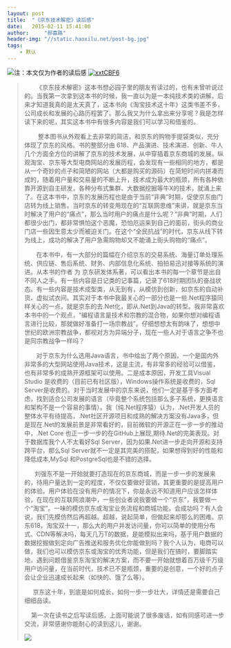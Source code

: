 ```yaml
---
layout: post
title:  "《京东技术解密》读后感"
date:   2015-02-11 15:41:00
author:     "郝喜路"
header-img: "//static.haoxilu.net/post-bg.jpg"
tags:
    - 默认
---
```

![](http://img10.360buyimg.com/n1/jfs/t520/159/689267778/144891/f0965796/547c4769Na7b06a08.jpg)注：本文仅为作者的读后感 [![xxtCBF6](http://images.cnitblog.com/blog/578906/201502/112340531833998.png "xxtCBF6")](http://images.cnitblog.com/blog/578906/201502/112340519482241.png)

> &nbsp;&nbsp;&nbsp;&nbsp;&nbsp;&nbsp; 《京东技术解密》这本书想必园子里的朋友有读过的，也有未曾听说过的。当我第一次拿到这本书的时候，我一直以为是一本纯技术类的讲解，后来才知道我真的是太天真了，这本书向《淘宝技术这十年》这类书差不多，公司成长和发展的心路历程罢了。那么我又为什么拿出来分享呢？我是怎样读下来的呢，其实这本书中有很多内容是我们可以学习和借鉴的。
> 
> &nbsp;&nbsp;&nbsp;&nbsp;&nbsp;&nbsp;&nbsp; 整本图书从外观看上去非常的简洁，和京东的购物手提袋类似，充分体现了京东的风格。书的整部分由 618、产品演进、技术演进、创新、牛人几个方面全方位的讲解了京东的技术发展，从中穿插着京东商城的发展。纵观淘宝、京东等大型电商网站的发展历程，会发现有一些相同的地方，都是从一个奇妙的点子和简陋的网站（大都是购买的源码）在简短时间内拼凑而成的，随着用户量和交易量的不断上升，技术成为最大的瓶颈，所有各种依靠开源到自主研发，各种分布式集群、大数据挖掘等牛X的技术，就涌上来了。在这本书中，京东的发展历程也是由于当前“非典”时期，促使京东由门店转为线上销售。当时京东的转变用现在的“互联网思维”来讲，就是京东当时解决了用户的“痛点”，那么当时用户的痛点是什么呢？“非典”时期，人们都很少出门，都非常惧怕这个恶魔，恐怕厄运来到自己的面前，街头的商业门店一些因生意太少而被迫关门。在这个“全民抗战”的时代，京东从线下转为线上，成功的解决了用户急需购物却又不能涌上街头购物的“痛点”。
> 
> &nbsp;&nbsp;&nbsp;&nbsp;&nbsp;&nbsp; 在本书中，有一大部分的篇幅在介绍京东的交易系统、海量订单处理系统、供应链、售后系统、财务、内部信息化系统、拍拍易迅对接等系统的演进。从本书的作者 为 京东研发体系著，可以看出本书的每一个章节是出自不同人之手。有一些内容是日记类的记事篇，记录了618时期团队的奋战状态。有一些内容是技术成型类，从无到有，从模仿到创新，如京东的自动补货、虚拟试衣间。其实对于本书中我最关心的一部分也是一些.Net程序猿同样关心的一点，就是京东的去.Net化，即从.Net到Java的转型。我非常喜欢本书中的一个观点，“编程语言是技术和宗教的混合物，如果你想对编程语言进行比较，那就做好准备打一场宗教战”。仔细想想太有韵味了，想想中世纪的欧洲宗教战争，都视对方为异端分子，现在一些人对于语言之争不也是同宗教战争一样吗？
> 
> &nbsp;&nbsp;&nbsp;&nbsp;&nbsp;&nbsp; 对于京东为什么选用Java语言，书中给出了两个原因，一个是国内外非常多的大型网站使用Java技术，这是主流，有非常多的经验可以借鉴，也有非常多的成熟开源框架可以使用。二是成本原因，开发工具Visual Studio 是收费的（目前已有社区版），Windows操作系统是收费的，Sql Server是收费的。对于当时发展中的京东来说，他们一定是基于多方面考虑，找到适合公司发展的语言（毕竟整个系统包括那么多子系统，更换语言和架构不是一个容易的事情）。我（纯.Net程序猿）认为，.Net开发人员的整体水平有待提高，.Net社区开源项目和成熟的解决方案没有Java多，但是现在.Net的发展前景是非常看好的，目前微软的开源正在一步一步的推动中，.Net Core 也正一步一步的在GitHub上展现,期待.Net的完美表现。对于数据库我个人不太看好Sql Server，因为如果.Net进一步走向开源和支持跨平台，那么Sql Server就不一定是其完美的搭配，如果想得到好的性能和降低成本,MySql 和PostgreSql也是不错的选择。
> 
> &nbsp;&nbsp;&nbsp;&nbsp;&nbsp; 刘强东不是一开始就要打造现在的京东商城，而是一步一步的发展来的，待用户量达到一定的程度，不仅仅要做好营销，其更重要的是提高用户的体验。用户体验在没有用户的情况下，你是永远不知道用户应该怎样体验，在现在的互联网浪潮中，一些创业者说我要做一个“京东”，我要做一个“淘宝”。一味的模仿京东或淘宝业务流程和商城功能，会成功吗？有人会说，我们先模仿然后再超越。超越，说起简单，但做起来却那么的困难。京东618，淘宝双十一，那么大的用户并发访问量，你可以简单的使用分布式、CDN等解决吗，每天几万T的数据，是能模拟出来吗，基于用户数据的数据挖掘做到定向广告推送和服务优化你能做到吗？我个人认为，电商可以做，我们也可以模仿京东或淘宝的优秀功能，但是我们在搞时，要脚踏实地，遇到问题借鉴京东淘宝的解决方案，而不要一开始就想着百万级千万级用户访问量，在当前时代，技术已不是瓶颈，重要的是创意，一个好的点子会让企业迅速成长起来（如快的、饿了么等）。
> 
> &nbsp;&nbsp;&nbsp;&nbsp; 京东这十年，到底是如何成长，如何一步一步壮大，详情还是需要自己细细品读。
> 
> &nbsp;&nbsp;&nbsp; 第一次在读书之后写读后感，上面可能说了很多废话，如有同感可进一步交流，非常感谢你能耐心的读到这儿，谢谢。
> 
> ![](http://news.dlxww.com/news/content/images/attachement/jpg/site102/20150107/B021420563123550_change_B02107b001.jpg)